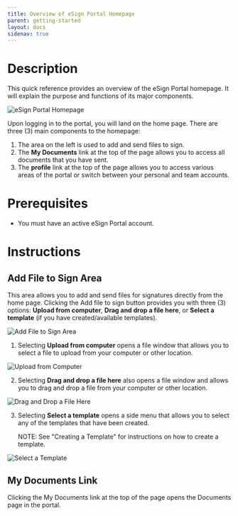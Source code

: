 ```yaml
---
title: Overview of eSign Portal Homepage
parent: getting-started
layout: docs
sidenav: true
---
```

# Description

This quick reference provides an overview of the eSign Portal homepage. It will explain the purpose and functions of its major components.

![eSign Portal Homepage](/images/uploads/overview_of_esign_portal_homepage_1.png "eSign Portal Homepage")

Upon logging in to the portal, you will land on the home page. There are three (3) main components to the homepage:

1. The area on the left is used to add and send files to sign.
2. The **My Documents** link at the top of the page allows you to access all documents that you have sent.
3. The **profile** link at the top of the page allows you to access various areas of the portal or switch between your personal and team accounts.

# Prerequisites

* You must have an active eSign Portal account.

# Instructions

## Add File to Sign Area

This area allows you to add and send files for signatures directly from the home page. Clicking the Add file to sign button provides you with three (3) options: **Upload from computer**, **Drag and drop a file here**, or **Select a template** (if you have created/available templates).

![Add File to Sign Area](/images/uploads/overview_of_esign_portal_homepage_2.png "Add File to Sign Area")

1. Selecting **Upload from computer** opens a file window that allows you to select a file to upload from your computer or other location.

![Upload from Computer](/images/uploads/overview_of_esign_portal_homepage_3.png "Upload from Computer")

2. Selecting **Drag and drop a file here** also opens a file window and allows you to drag and drop a file from your computer or other location.

![Drag and Drop a File Here](/images/uploads/overview_of_esign_portal_homepage_4.png "Drag and Drop a File Here")

3. Selecting **Select a template** opens a side menu that allows you to select any of the templates that have been created.

    NOTE: See "Creating a Template" for instructions on how to create a template.

![Select a Template](/images/uploads/overview_of_esign_portal_homepage_5.png "Select a Template")

## My Documents Link

Clicking the My Documents link at the top of the page opens the Documents page in the portal.